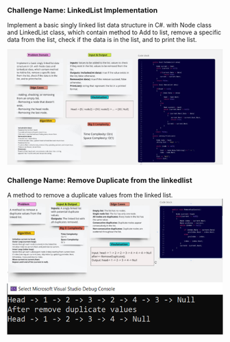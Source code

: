 ### Challenge Name: LinkedList Implementation 
Implement a basic singly linked list data structure in C#. with Node class and LinkedList class, which contain method to Add to list, remove a specific data from the list, check if the data is in the list, and to print the list. 

![LinkedList Implementation](./LinkedListImplementationWhiteboard.jpg)

### Challenge Name: Remove Duplicate from the linkedlist 
A method to remove a duplicate values from the linked list. 
![Remove Duplicate](./RemoveDuplicateWhiteboard.jpg)
![Console Output](./RemoveDuplicatesConsoleOutput.PNG)

